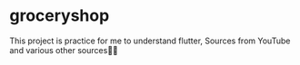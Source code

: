 # groceryshop

This project is practice for me to understand flutter, Sources from YouTube and various other sources✌🏼
